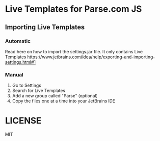 # Live Templates for Parse.com JS

## Importing Live Templates

### Automatic
Read here on how to import the settings.jar file. It only contains Live Templates
https://www.jetbrains.com/idea/help/exporting-and-importing-settings.html#1

### Manual
1. Go to Settings
2. Search for Live Templates
3. Add a new group called "Parse" (optional)
4. Copy the files one at a time into your JetBrains IDE

# LICENSE
MIT